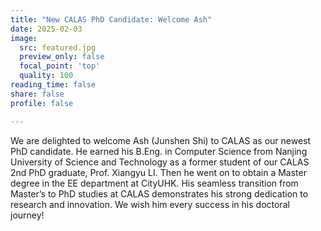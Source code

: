 ```yaml
---
title: "New CALAS PhD Candidate: Welcome Ash"
date: 2025-02-03
image:
  src: featured.jpg
  preview_only: false
  focal_point: 'top'
  quality: 100
reading_time: false
share: false
profile: false

---
```


<!--more-->

We are delighted to welcome Ash (Junshen Shi) to CALAS as our newest PhD candidate. He earned his B.Eng. in Computer Science from Nanjing University of Science and Technology as a former student of our CALAS 2nd PhD graduate, Prof. Xiangyu LI. Then he went on to obtain a Master degree in the EE department at CityUHK. His seamless transition from Master’s to PhD studies at CALAS demonstrates his strong dedication to research and innovation. We wish him every success in his doctoral journey!
